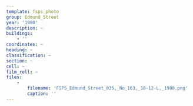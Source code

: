 ```yaml
---
template: fsps_photo
group: Edmund_Street
year: '1980'
description: ~
buildings:
    - ''
coordinates: ~
heading: ~
classification: ~
section: ~
cell: ~
film_roll: ~
files:
    -
        filename: 'FSPS_Edmund_Street_035,_No_163,_18-12-L,_1980.png'
        caption: ''
---
```

